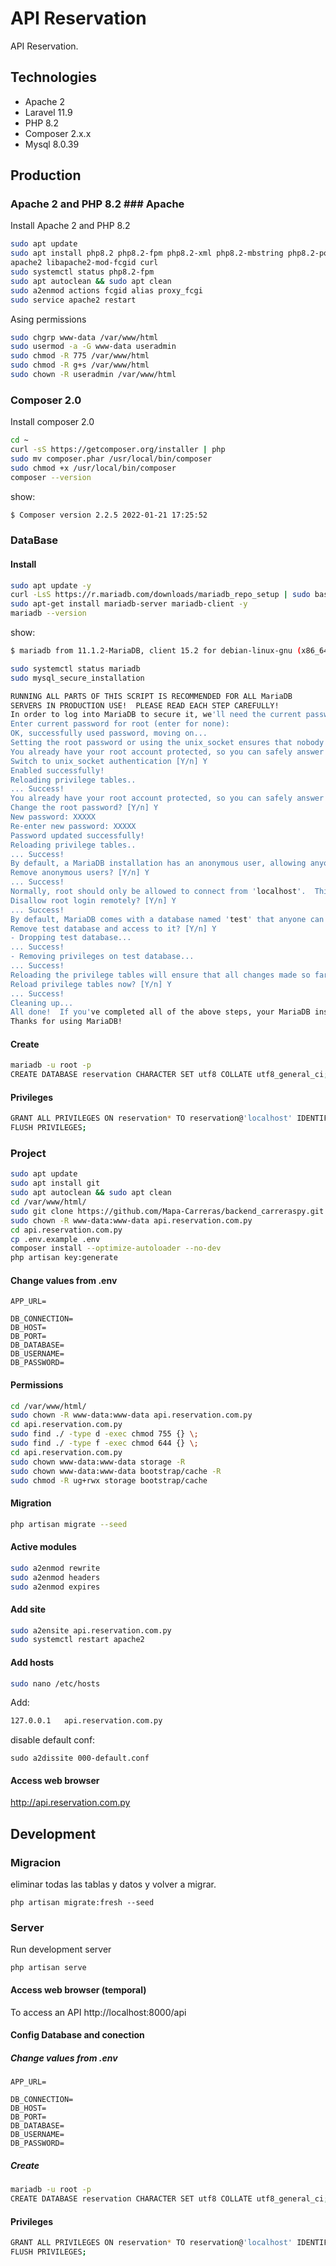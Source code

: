 # API Reservation

API  Reservation.

## Technologies

- Apache 2
- Laravel 11.9
- PHP 8.2
- Composer 2.x.x
- Mysql 8.0.39

## Production

### Apache 2 and PHP 8.2  ### Apache

Install Apache 2 and PHP 8.2

```bash
sudo apt update
sudo apt install php8.2 php8.2-fpm php8.2-xml php8.2-mbstring php8.2-postgreSQL php8.2-gd php8.2-curl php8.2-zip php8.2-pgsql
apache2 libapache2-mod-fcgid curl
sudo systemctl status php8.2-fpm
sudo apt autoclean && sudo apt clean
sudo a2enmod actions fcgid alias proxy_fcgi
sudo service apache2 restart
```

Asing permissions

```bash
sudo chgrp www-data /var/www/html
sudo usermod -a -G www-data useradmin
sudo chmod -R 775 /var/www/html
sudo chmod -R g+s /var/www/html
sudo chown -R useradmin /var/www/html
```

### Composer 2.0

Install composer 2.0

```bash
cd ~
curl -sS https://getcomposer.org/installer | php
sudo mv composer.phar /usr/local/bin/composer
sudo chmod +x /usr/local/bin/composer
composer --version

```
show:

```bash
$ Composer version 2.2.5 2022-01-21 17:25:52
```

### DataBase

#### Install

```bash
sudo apt update -y
curl -LsS https://r.mariadb.com/downloads/mariadb_repo_setup | sudo bash
sudo apt-get install mariadb-server mariadb-client -y
mariadb --version
```

show:

```bash
$ mariadb from 11.1.2-MariaDB, client 15.2 for debian-linux-gnu (x86_64) using  EditLine wrapper

```

```bash
sudo systemctl status mariadb
sudo mysql_secure_installation

RUNNING ALL PARTS OF THIS SCRIPT IS RECOMMENDED FOR ALL MariaDB
SERVERS IN PRODUCTION USE!  PLEASE READ EACH STEP CAREFULLY!
In order to log into MariaDB to secure it, we'll need the current password for the root user. If you've just installed MariaDB, and haven't set the root password yet, you should just press enter here.
Enter current password for root (enter for none):
OK, successfully used password, moving on...
Setting the root password or using the unix_socket ensures that nobody can log into the MariaDB root user without the proper authorization.
You already have your root account protected, so you can safely answer 'n'.
Switch to unix_socket authentication [Y/n] Y
Enabled successfully!
Reloading privilege tables..
... Success!
You already have your root account protected, so you can safely answer 'n'.
Change the root password? [Y/n] Y
New password: XXXXX
Re-enter new password: XXXXX
Password updated successfully!
Reloading privilege tables..
... Success!
By default, a MariaDB installation has an anonymous user, allowing anyone to log into MariaDB without having to have a user account created for them.  This is intended only for testing, and to make the installation go a bit smoother.  You should remove them before moving into a production environment.
Remove anonymous users? [Y/n] Y
... Success!
Normally, root should only be allowed to connect from 'localhost'.  This ensures that someone cannot guess at the root password from the network.
Disallow root login remotely? [Y/n] Y
... Success!
By default, MariaDB comes with a database named 'test' that anyone can access.  This is also intended only for testing, and should be removed before moving into a production environment.
Remove test database and access to it? [Y/n] Y
- Dropping test database...
... Success!
- Removing privileges on test database...
... Success!
Reloading the privilege tables will ensure that all changes made so far will take effect immediately.
Reload privilege tables now? [Y/n] Y
... Success!
Cleaning up...
All done!  If you've completed all of the above steps, your MariaDB installation should now be secure.
Thanks for using MariaDB!
```

#### Create

```bash
mariadb -u root -p
CREATE DATABASE reservation CHARACTER SET utf8 COLLATE utf8_general_ci;
```

#### Privileges

```bash
GRANT ALL PRIVILEGES ON reservation* TO reservation@'localhost' IDENTIFIED BY 'xxxZZZ';
FLUSH PRIVILEGES;
```

### Project

```bash
sudo apt update
sudo apt install git
sudo apt autoclean && sudo apt clean
cd /var/www/html/
sudo git clone https://github.com/Mapa-Carreras/backend_carreraspy.git api.reservation.com.py
sudo chown -R www-data:www-data api.reservation.com.py
cd api.reservation.com.py
cp .env.example .env
composer install --optimize-autoloader --no-dev
php artisan key:generate
```

#### Change values from .env

```
APP_URL=

DB_CONNECTION=
DB_HOST=
DB_PORT=
DB_DATABASE=
DB_USERNAME=
DB_PASSWORD=
```

#### Permissions

```bash
cd /var/www/html/
sudo chown -R www-data:www-data api.reservation.com.py
cd api.reservation.com.py
sudo find ./ -type d -exec chmod 755 {} \;
sudo find ./ -type f -exec chmod 644 {} \; 
cd api.reservation.com.py
sudo chown www-data:www-data storage -R
sudo chown www-data:www-data bootstrap/cache -R
sudo chmod -R ug+rwx storage bootstrap/cache
```

#### Migration

```bash
php artisan migrate --seed
```

#### Active modules

```bash
sudo a2enmod rewrite
sudo a2enmod headers
sudo a2enmod expires
```

#### Add site

```bash
sudo a2ensite api.reservation.com.py
sudo systemctl restart apache2
```

#### Add hosts

```bash
sudo nano /etc/hosts
```

Add:

```bash
127.0.0.1   api.reservation.com.py
```

disable default conf:

```
sudo a2dissite 000-default.conf
```

#### Access web browser

http://api.reservation.com.py

## Development

### Migracion

eliminar todas las tablas y datos y volver a migrar.

```
php artisan migrate:fresh --seed
```

### Server

Run development server

```
php artisan serve
```

#### Access web browser (temporal)

To access an API http://localhost:8000/api


#### Config Database and conection

##### Change values from .env

```
APP_URL=

DB_CONNECTION=
DB_HOST=
DB_PORT=
DB_DATABASE=
DB_USERNAME=
DB_PASSWORD=
```

##### Create

```bash
mariadb -u root -p
CREATE DATABASE reservation CHARACTER SET utf8 COLLATE utf8_general_ci;
```

#### Privileges

```bash
GRANT ALL PRIVILEGES ON reservation* TO reservation@'localhost' IDENTIFIED BY 'xxxZZZ';
FLUSH PRIVILEGES;
```